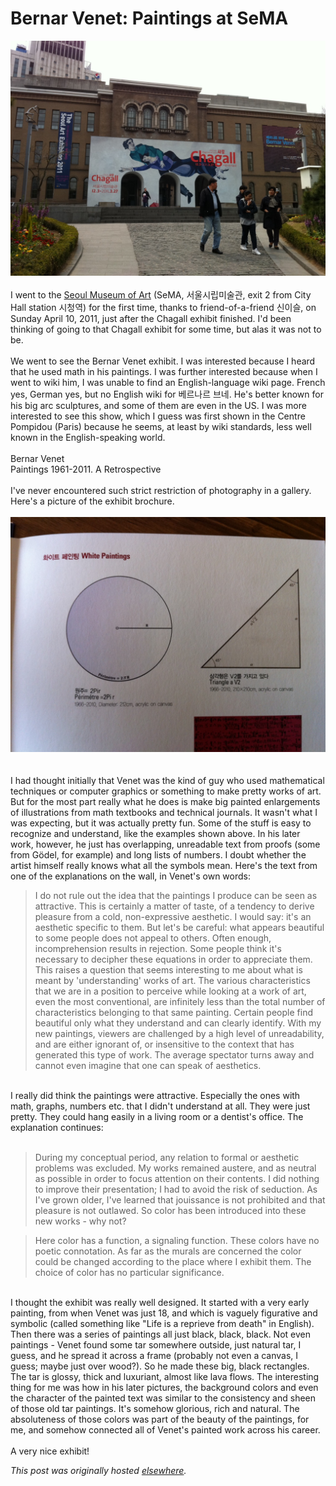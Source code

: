 # Bernar Venet: Paintings at SeMA

<div>
<div class="separator"><a href="photo+2.JPG" imageanchor="1"><img border="0" src="photo+2.JPG"></a></div>
<br>I went to the <a href="http://seoulmoa.org/">Seoul Museum of Art</a> (SeMA, &#49436;&#50872;&#49884;&#47549;&#48120;&#49696;&#44288;, exit 2 from City Hall station &#49884;&#52397;&#50669;) for the first time, thanks to friend-of-a-friend &#49888;&#51060;&#49836;, on Sunday April 10, 2011, just after the Chagall exhibit finished. I'd been thinking of going to that Chagall exhibit for some time, but alas it was not to be.<br><br>We went to see the Bernar Venet exhibit. I was interested because I heard that he used math in his paintings. I was further interested because when I went to wiki him, I was unable to find an English-language wiki page. French yes, German yes, but no English wiki for &#48288;&#47476;&#45208;&#47476; &#48652;&#45348;. He's better known for his big arc sculptures, and some of them are even in the US. I was more interested to see this show, which I guess was first shown in the Centre Pompidou (Paris) because he seems, at least by wiki standards, less well known in the English-speaking world.<br><br>Bernar Venet<br>Paintings 1961-2011. A Retrospective<br><br>I've never encountered such strict restriction of photography in a gallery. Here's a picture of the exhibit brochure.<br><br><div class="separator"><a href="photo+3.JPG" imageanchor="1"><img border="0" src="photo+3.JPG"></a></div>
<br><br>I had thought initially that Venet was the kind of guy who used mathematical techniques or computer graphics or something to make pretty works of art. But for the most part really what he does is make big painted enlargements of illustrations from math textbooks and technical journals. It wasn't what I was expecting, but it was actually pretty fun. Some of the stuff is easy to recognize and understand, like the examples shown above. In his later work, however, he just has overlapping, unreadable text from proofs (some from G&#246;del, for example) and long lists of numbers. I doubt whether the artist himself really knows what all the symbols mean. Here's the text from one of the explanations on the wall, in Venet's own words:<br><blockquote>I do not rule out the idea that the paintings I produce can be seen as attractive. This is certainly a matter of taste, of a tendency to derive pleasure from a cold, non-expressive aesthetic. I would say: it's an aesthetic specific to them. But let's be careful: what appears beautiful to some people does not appeal to others. Often enough, incomprehension results in rejection. Some people think it's necessary to decipher these equations in order to appreciate them. This raises a question that seems interesting to me about what is meant by 'understanding' works of art. The various characteristics that we are in a position to perceive while looking at a work of art, even the most conventional, are infinitely less than the total number of characteristics belonging to that same painting. Certain people find beautiful only what they understand and can clearly identify. With my new paintings, viewers are challenged by a high level of unreadability, and are either ignorant of, or insensitive to the context that has generated this type of work. The average spectator turns away and cannot even imagine that one can speak of aesthetics.</blockquote>
<br>I really did think the paintings were attractive. Especially the ones with math, graphs, numbers etc. that I didn't understand at all. They were just pretty. They could hang easily in a living room or a dentist's office. The explanation continues:<br><br><blockquote>During my conceptual period, any relation to formal or aesthetic problems was excluded. My works remained austere, and as neutral as possible in order to focus attention on their contents. I did nothing to improve their presentation; I had to avoid the risk of seduction. As I've grown older, I've learned that jouissance is not prohibited and that pleasure is not outlawed. So color has been introduced into these new works - why not?&#160;</blockquote>
<blockquote>Here color has a function, a signaling function. These colors have no poetic connotation. As far as the murals are concerned the color could be changed according to the place where I exhibit them. The choice of color has no particular significance.</blockquote>
<br>I thought the exhibit was really well designed. It started with a very early painting, from when Venet was just 18, and which is vaguely figurative and symbolic (called something like "Life is a reprieve from death" in English). Then there was a series of paintings all just black, black, black. Not even paintings - Venet found some tar somewhere outside, just natural tar, I guess, and he spread it across a frame (probably not even a canvas, I guess; maybe just over wood?). So he made these big, black rectangles. The tar is glossy, thick and luxuriant, almost like lava flows. The interesting thing for me was how in his later pictures, the background colors and even the character of the painted text was similar to the consistency and sheen of those old tar paintings. It's somehow glorious, rich and natural. The absoluteness of those colors was part of the beauty of the paintings, for me, and somehow connected all of Venet's painted work across his career.<br><br>A very nice exhibit!</div>


*This post was originally hosted [elsewhere](http://planspace.blogspot.com/2011/04/bernar-venet-paintings-at-sema.html).*
